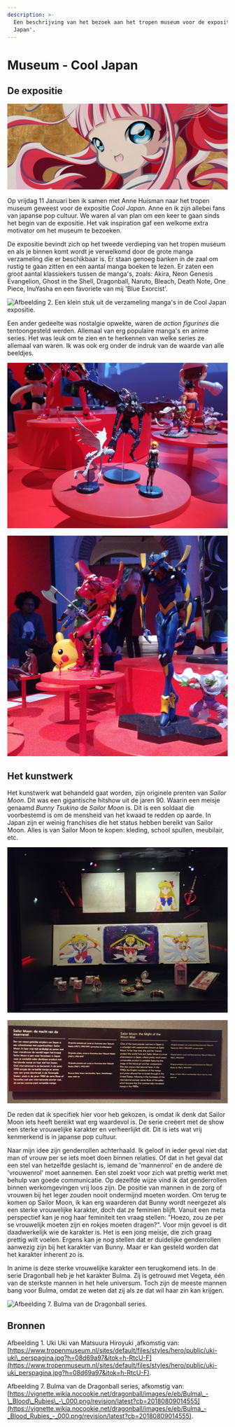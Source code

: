 ```yaml
---
description: >-
  Een beschrijving van het bezoek aan het tropen museum voor de expositie 'Cool
  Japan'.
---
```


# Museum - Cool Japan

## De expositie

![Afbeelding 1. Uki Uki van Matsuura Hiroyuki](../.gitbook/assets/uki-uki_perspagina-1.jpg)

Op vrijdag 11 Januari ben ik samen met Anne Huisman naar het tropen museum geweest voor de expositie _Cool Japan_. Anne en ik zijn allebei fans van japanse pop cultuur. We waren al van plan om een keer te gaan sinds het begin van de expositie. Het vak inspiration gaf een welkome extra motivator om het museum te bezoeken. 

De expositie bevindt zich op het tweede verdieping van het tropen museum en als je binnen komt wordt je verwelkomd door de grote manga verzameling die er beschikbaar is. Er staan genoeg banken in de zaal om rustig te gaan zitten en een aantal manga boeken te lezen. Er zaten een groot aantal klassiekers tussen de manga's, zoals: Akira, Neon Genesis Evangelion, Ghost in the Shell, Dragonball, Naruto, Bleach, Death Note, One Piece, InuYasha en een favoriete van mij 'Blue Exorcist'. 

![Afbeelding 2. Een klein stuk uit de verzameling manga&apos;s in de Cool Japan expositie.](../.gitbook/assets/jpeg_20190111_144947.jpg)

Een ander gedeelte was nostalgie opwekte, waren de _action figurines_ die tentoongesteld werden. Allemaal van erg populaire manga's en anime series. Het was leuk om te zien en te herkennen van welke series ze allemaal van waren. Ik was ook erg onder de indruk van de waarde van alle beeldjes. 

![Afbeelding 3. Ryuk, Rem en Misa Amane van Death Note.  ](../.gitbook/assets/20190111_154046.jpg)

![Afbeelding 4. Links Eva 02 en rechts Eva Mark 06. ](../.gitbook/assets/artboard-1.png)

## Het kunstwerk

Het kunstwerk wat behandeld gaat worden, zijn originele prenten van _Sailor Moon_. Dit was een gigantische hitshow uit de jaren 90. Waarin een meisje genaamd _Bunny Tsukino_ de _Sailor Moon_ is. Dit is een soldaat die voorbestemd is om de mensheid van het kwaad te redden op aarde. In Japan zijn er weinig franchises die het status hebben bereikt van Sailor Moon. Alles is van Sailor Moon te kopen: kleding, school spullen, meubilair, etc. 

![Afbeelding 5. Originele prenten Sailor Moon en prullaria. ](../.gitbook/assets/20190111_152557.jpg)

![Afbeelding 6. Beschrijving prenten Sailor Moon.](../.gitbook/assets/sm.beschrijving.png)

De reden dat ik specifiek hier voor heb gekozen, is omdat ik denk dat Sailor Moon iets heeft bereikt wat erg waardevol is. De serie creëert met de show een sterke vrouwelijke karakter en verheerlijkt dit. Dit is iets wat vrij kenmerkend is in japanse pop cultuur. 

Naar mijn idee zijn genderrollen achterhaald. Ik geloof in ieder geval niet dat man of vrouw per se iets moet doen binnen relaties. Of dat in het geval dat een stel van hetzelfde geslacht is, iemand de 'mannenrol' en de andere de 'vrouwenrol' moet aannemen. Een stel zoekt voor zich wat prettig werkt met behulp van goede communicatie. Op dezelfde wijze vind ik dat genderrollen binnen werkomgevingen vrij loos zijn. De positie van mannen in de zorg of vrouwen bij het leger zouden nooit ondermijnd moeten worden. Om terug te komen op Sailor Moon, ik kan erg waarderen dat Bunny wordt neergezet als een sterke vrouwelijke karakter, doch dat ze feminien blijft. Vanuit een meta perspectief kan je nog haar feminiteit ten vraag stellen: "Hoezo, zou ze per se vrouwelijk moeten zijn en rokjes moeten dragen?". Voor mijn gevoel is dit daadwerkelijk wie de karakter is. Het is een jong meisje, die zich graag prettig wilt voelen. Ergens kan je nog stellen dat er duidelijke genderrollen aanwezig zijn bij het karakter van Bunny. Maar er kan gesteld worden dat het karakter inherent zo is. 

In anime is deze sterke vrouwelijke karakter een terugkomend iets. In de serie Dragonball heb je het karakter Bulma. Zij is getrouwd met Vegeta, één van de sterkste mannen in het hele universum. Toch zijn de meeste mannen bang voor Bulma, omdat ze weten dat zij als ze dat wil haar zin kan krijgen. 

![Afbeelding 7. Bulma van de Dragonball series. ](../.gitbook/assets/bulma.png)

## Bronnen

Afbeelding 1. Uki Uki van Matsuura Hiroyuki ,afkomstig van: [https://www.tropenmuseum.nl/sites/default/files/styles/hero/public/uki-uki\_perspagina.jpg?h=08d69a97&itok=h-RtcU-F](https://www.tropenmuseum.nl/sites/default/files/styles/hero/public/uki-uki_perspagina.jpg?h=08d69a97&itok=h-RtcU-F).

Afbeelding 7. Bulma van de Dragonball series, afkomstig van: [https://vignette.wikia.nocookie.net/dragonball/images/e/eb/Bulma\_-\_Blood\_Rubies\_-\_000.png/revision/latest?cb=20180809014555](https://vignette.wikia.nocookie.net/dragonball/images/e/eb/Bulma_-_Blood_Rubies_-_000.png/revision/latest?cb=20180809014555).



